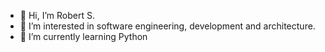 - 👋 Hi, I’m Robert S.
- 👀 I’m interested in software engineering, development and architecture.
- 🌱 I’m currently learning Python
